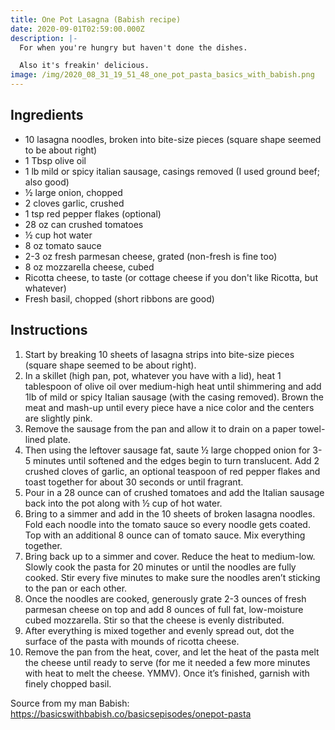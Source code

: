 ```yaml
---
title: One Pot Lasagna (Babish recipe)
date: 2020-09-01T02:59:00.000Z
description: |-
  For when you're hungry but haven't done the dishes. 

  Also it's freakin' delicious. 
image: /img/2020_08_31_19_51_48_one_pot_pasta_basics_with_babish.png
---
```

## Ingredients

* 10 lasagna noodles, broken into bite-size pieces (square shape seemed to be about right)
* 1 Tbsp olive oil
* 1 lb mild or spicy italian sausage, casings removed (I used ground beef; also good)
* ½ large onion, chopped
* 2 cloves garlic, crushed
* 1 tsp red pepper flakes (optional)
* 28 oz can crushed tomatoes
* ½ cup hot water
* 8 oz tomato sauce
* 2-3 oz fresh parmesan cheese, grated (non-fresh is fine too)
* 8 oz mozzarella cheese, cubed
* Ricotta cheese, to taste (or cottage cheese if you don't like Ricotta, but whatever)
* Fresh basil, chopped (short ribbons are good)

## Instructions

1. Start by breaking 10 sheets of lasagna strips into bite-size pieces (square shape seemed to be about right).
2. In a skillet (high pan, pot, whatever you have with a lid), heat 1 tablespoon of olive oil over medium-high heat until shimmering and add 1lb of mild or spicy Italian sausage (with the casing removed). Brown the meat and mash-up until every piece have a nice color and the centers are slightly pink.
3. Remove the sausage from the pan and allow it to drain on a paper towel-lined plate. 
4. Then using the leftover sausage fat, saute ½ large chopped onion for 3-5 minutes until softened and the edges begin to turn translucent. Add 2 crushed cloves of garlic, an optional teaspoon of red pepper flakes and toast together for about 30 seconds or until fragrant.
5. Pour in a 28 ounce can of crushed tomatoes and add the Italian sausage back into the pot along with ½ cup of hot water.
6. Bring to a simmer and add in the 10 sheets of broken lasagna noodles. Fold each noodle into the tomato sauce so every noodle gets coated. Top with an additional 8 ounce can of tomato sauce. Mix everything together.
7. Bring back up to a simmer and cover. Reduce the heat to medium-low. Slowly cook the pasta for 20 minutes or until the noodles are fully cooked. Stir every five minutes to make sure the noodles aren’t sticking to the pan or each other. 
8. Once the noodles are cooked, generously grate 2-3 ounces of fresh parmesan cheese on top and add 8 ounces of full fat, low-moisture cubed mozzarella. Stir so that the cheese is evenly distributed.
9. After everything is mixed together and evenly spread out, dot the surface of the pasta with mounds of ricotta cheese. 
10. Remove the pan from the heat, cover, and let the heat of the pasta melt the cheese until ready to serve (for me it needed a few more minutes with heat to melt the cheese. YMMV). Once it’s finished, garnish with finely chopped basil.

Source from my man Babish: https://basicswithbabish.co/basicsepisodes/onepot-pasta

